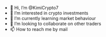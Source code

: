 - 👋 Hi, I’m @KimiCrypto7
- 👀 I’m interested in crypto investments
- 🌱 I’m currently learning market behaviour
- 💞️ I’m looking to collaborate on other traders
- 📫 How to reach me by mail

<!---
KimiCrypto7/KimiCrypto7 is a ✨ special ✨ repository because its `README.md` (this file) appears on your GitHub profile.
You can click the Preview link to take a look at your changes.
--->

